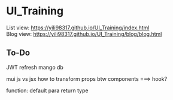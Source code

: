 # UI_Training
List view:
https://yili98317.github.io/UI_Training/index.html  
Blog view:
https://yili98317.github.io/UI_Training/blog/blog.html


## To-Do
JWT refresh
mango db





mui
js vs jsx
how to transform props btw components ===> hook?





































function:
    default para
    return type
